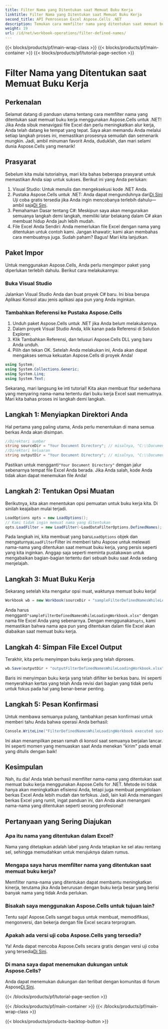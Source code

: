 ```yaml
---
title: Filter Nama yang Ditentukan saat Memuat Buku Kerja
linktitle: Filter Nama yang Ditentukan saat Memuat Buku Kerja
second_title: API Pemrosesan Excel Aspose.Cells .NET
description: Temukan cara memfilter nama yang ditentukan saat memuat buku kerja dengan Aspose.Cells for .NET. Panduan langkah demi langkah untuk meningkatkan penanganan Excel.
weight: 19
url: /id/net/workbook-operations/filter-defined-names/
---
```


{{< blocks/products/pf/main-wrap-class >}}
{{< blocks/products/pf/main-container >}}
{{< blocks/products/pf/tutorial-page-section >}}

# Filter Nama yang Ditentukan saat Memuat Buku Kerja

## Perkenalan
Selamat datang di panduan utama tentang cara memfilter nama yang ditentukan saat memuat buku kerja menggunakan Aspose.Cells untuk .NET! Jika Anda sibuk menavigasi file Excel dan perlu meningkatkan alur kerja, Anda telah datang ke tempat yang tepat. Saya akan memandu Anda melalui setiap langkah proses ini, memastikan prosesnya semudah dan semenarik mungkin. Jadi, ambil minuman favorit Anda, duduklah, dan mari selami dunia Aspose.Cells yang menarik!
## Prasyarat
Sebelum kita mulai tutorialnya, mari kita bahas beberapa prasyarat untuk memastikan Anda siap untuk sukses. Berikut ini yang Anda perlukan:
1. Visual Studio: Untuk menulis dan mengeksekusi kode .NET Anda.
2.  Pustaka Aspose.Cells untuk .NET: Anda dapat mengunduhnya dari[Di Sini](https://releases.aspose.com/cells/net/) Uji coba gratis tersedia jika Anda ingin mencobanya terlebih dahulu—ambil saja[Di Sini](https://releases.aspose.com/).
3. Pemahaman Dasar tentang C#: Meskipun saya akan menguraikan semuanya langkah demi langkah, memiliki latar belakang dalam C# akan membuat hidup Anda jauh lebih mudah.
4. File Excel Anda Sendiri: Anda memerlukan file Excel dengan nama yang ditentukan untuk contoh kami. Jangan khawatir; kami akan membahas cara membuatnya juga.
Sudah paham? Bagus! Mari kita lanjutkan.
## Paket Impor
Untuk menggunakan Aspose.Cells, Anda perlu mengimpor paket yang diperlukan terlebih dahulu. Berikut cara melakukannya:
### Buka Visual Studio
Jalankan Visual Studio Anda dan buat proyek C# baru. Ini bisa berupa Aplikasi Konsol atau jenis aplikasi apa pun yang Anda inginkan.
### Tambahkan Referensi ke Pustaka Aspose.Cells
1. Unduh paket Aspose.Cells untuk .NET jika Anda belum melakukannya.
2. Dalam proyek Visual Studio Anda, klik kanan pada Referensi di Solution Explorer.
3. Klik Tambahkan Referensi, dan telusuri Aspose.Cells DLL yang baru Anda unduh.
4. Pilih dan tekan OK.
Setelah Anda melakukan ini, Anda akan dapat mengakses semua kekuatan Aspose.Cells di proyek Anda!
```csharp
using System;
using System.Collections.Generic;
using System.Linq;
using System.Text;
```
Sekarang, mari langsung ke inti tutorial! Kita akan membuat fitur sederhana yang menyaring nama-nama tertentu dari buku kerja Excel saat memuatnya. Mari kita bahas proses ini langkah demi langkah.
## Langkah 1: Menyiapkan Direktori Anda
Hal pertama yang paling utama, Anda perlu menentukan di mana semua berkas Anda akan disimpan.
```csharp
//Direktori sumber
string sourceDir = "Your Document Directory"; // misalnya, "C:\\Documents\\ExcelFiles\\"
//Direktori keluaran
string outputDir = "Your Document Directory"; // misalnya, "C:\\Documents\\ExcelFiles\\Output\\"
```
 Pastikan untuk mengganti`"Your Document Directory"` dengan jalur sebenarnya tempat file Excel Anda berada. Jika Anda salah, kode Anda tidak akan dapat menemukan file Anda!
## Langkah 2: Tentukan Opsi Muatan
Berikutnya, kita akan menentukan opsi pemuatan untuk buku kerja kita. Di sinilah keajaiban mulai terjadi.
```csharp
LoadOptions opts = new LoadOptions();
// Kami tidak ingin memuat nama yang ditentukan
opts.LoadFilter = new LoadFilter(~LoadDataFilterOptions.DefinedNames);
```
 Pada langkah ini, kita membuat yang baru`LoadOptions` objek dan mengaturnya`LoadFilter`Filter ini memberi tahu Aspose untuk melewati nama-nama yang ditentukan saat memuat buku kerja, yang persis seperti yang kita inginkan. Anggap saja seperti meminta pustakawan untuk mengabaikan bagian-bagian tertentu dari sebuah buku saat Anda sedang menjelajah.
## Langkah 3: Muat Buku Kerja
Sekarang setelah kita mengatur opsi muat, waktunya memuat buku kerja!
```csharp
Workbook wb = new Workbook(sourceDir + "sampleFilterDefinedNamesWhileLoadingWorkbook.xlsx", opts);
```
 Anda harus mengganti`"sampleFilterDefinedNamesWhileLoadingWorkbook.xlsx"` dengan nama file Excel Anda yang sebenarnya. Dengan menggunakan`opts`, kami memastikan bahwa nama apa pun yang ditentukan dalam file Excel akan diabaikan saat memuat buku kerja.
## Langkah 4: Simpan File Excel Output
Terakhir, kita perlu menyimpan buku kerja yang telah diproses.
```csharp
wb.Save(outputDir + "outputFilterDefinedNamesWhileLoadingWorkbook.xlsx");
```
Baris ini menyimpan buku kerja yang telah difilter ke berkas baru. Ini seperti menyerahkan kertas yang telah Anda revisi dari bagian yang tidak perlu untuk fokus pada hal yang benar-benar penting.
## Langkah 5: Pesan Konfirmasi
Untuk membawa semuanya pulang, tambahkan pesan konfirmasi untuk memberi tahu Anda bahwa operasi Anda berhasil:
```csharp
Console.WriteLine("FilterDefinedNamesWhileLoadingWorkbook executed successfully.");
```
Ini akan menampilkan pesan ramah di konsol saat semuanya berjalan lancar. Ini seperti momen yang memuaskan saat Anda menekan "kirim" pada email yang ditulis dengan baik!
## Kesimpulan
Nah, itu dia! Anda telah berhasil memfilter nama-nama yang ditentukan saat memuat buku kerja menggunakan Aspose.Cells for .NET. Metode ini tidak hanya akan meningkatkan efisiensi Anda, tetapi juga membuat pengelolaan berkas Excel Anda lebih mudah dan terfokus. Jadi, lain kali Anda menangani berkas Excel yang rumit, ingat panduan ini, dan Anda akan menangani nama-nama yang ditentukan seperti seorang profesional!
## Pertanyaan yang Sering Diajukan
### Apa itu nama yang ditentukan dalam Excel?  
Nama yang ditetapkan adalah label yang Anda tetapkan ke sel atau rentang sel, sehingga memudahkan untuk merujuknya dalam rumus.
### Mengapa saya harus memfilter nama yang ditentukan saat memuat buku kerja?  
Memfilter nama-nama yang ditentukan dapat membantu meningkatkan kinerja, terutama jika Anda berurusan dengan buku kerja besar yang berisi banyak nama yang tidak Anda perlukan.
### Bisakah saya menggunakan Aspose.Cells untuk tujuan lain?  
Tentu saja! Aspose.Cells sangat bagus untuk membuat, memodifikasi, mengonversi, dan bekerja dengan file Excel secara terprogram.
### Apakah ada versi uji coba Aspose.Cells yang tersedia?  
 Ya! Anda dapat mencoba Aspose.Cells secara gratis dengan versi uji coba yang tersedia[Di Sini](https://releases.aspose.com/).
### Di mana saya dapat menemukan dukungan untuk Aspose.Cells?  
Anda dapat menemukan dukungan dan terlibat dengan komunitas di forum Aspose[Di Sini](https://forum.aspose.com/c/cells/9).

{{< /blocks/products/pf/tutorial-page-section >}}

{{< /blocks/products/pf/main-container >}}
{{< /blocks/products/pf/main-wrap-class >}}

{{< blocks/products/products-backtop-button >}}
